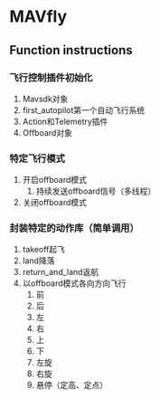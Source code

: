 # MAVfly
## Function instructions
### 飞行控制插件初始化

1. Mavsdk对象
2. first_autopilot第一个自动飞行系统
3. Action和Telemetry插件
4. Offboard对象

### 特定飞行模式

1. 开启offboard模式
    1. 持续发送offboard信号（多线程）
2. 关闭offboard模式

### 封装特定的动作库（简单调用）

1. takeoff起飞
2. land降落
3. return_and_land返航
4. 以offboard模式各向方向飞行
    1. 前
    2. 后
    3. 左
    4. 右
    5. 上
    6. 下
    7. 左旋
    8. 右旋
    9. 悬停（定高、定点）
  
